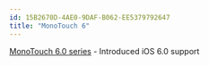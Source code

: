 ```yaml
---
id: 15B2670D-4AE0-9DAF-B062-EE5379792647
title: "MonoTouch 6"
---
```


[MonoTouch 6.0 series](/releases/ios/monotouch_6/monotouch_6.0) - Introduced iOS 6.0 support
